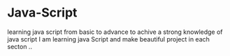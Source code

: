 # Java-Script
learning java script from basic to advance to achive a strong knowledge of java script I am learning java Script and make beautiful project in each secton ..
